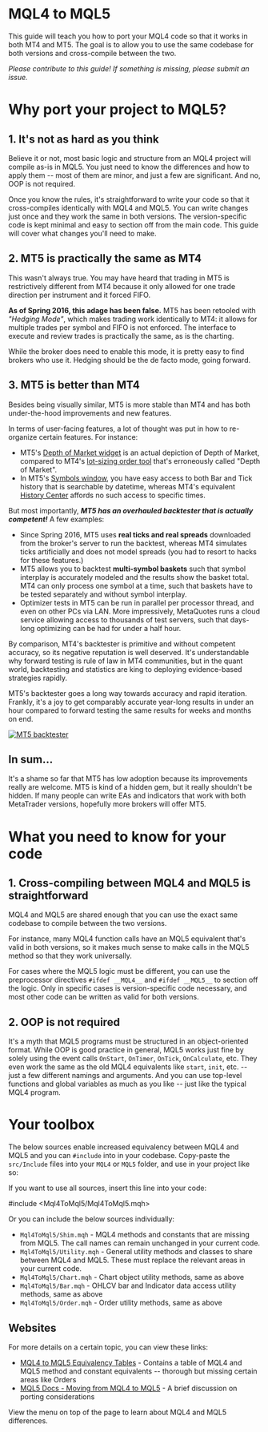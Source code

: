 # MQL4 to MQL5

This guide will teach you how to port your MQL4 code so that it works in both MT4 and MT5. The goal is to allow you to use the same codebase for both versions and cross-compile between the two.

*Please contribute to this guide! If something is missing, please submit an issue.*

# Why port your project to MQL5?

## 1. It's not as hard as you think

Believe it or not, most basic logic and structure from an MQL4 project will compile as-is in MQL5. You just need to know the differences and how to apply them -- most of them are minor, and just a few are significant. And no, OOP is not required.

Once you know the rules, it's straightforward to write your code so that it cross-compiles identically with MQL4 and MQL5. You can write changes just once and they work the same in both versions. The version-specific code is kept minimal and easy to section off from the main code. This guide will cover what changes you'll need to make.

## 2. MT5 is practically the same as MT4

This wasn't always true. You may have heard that trading in MT5 is restrictively different from MT4 because it only allowed for one trade direction per instrument and it forced FIFO. 

**As of Spring 2016, this adage has been false.** MT5 has been retooled with *"Hedging Mode"*, which makes trading work identically to MT4: it allows for multiple trades per symbol and FIFO is not enforced. The interface to execute and review trades is practically the same, as is the charting. 

While the broker does need to enable this mode, it is pretty easy to find brokers who use it. Hedging should be the de facto mode, going forward.

## 3. MT5 is better than MT4

Besides being visually similar, MT5 is more stable than MT4 and has both under-the-hood improvements and new features. 

In terms of user-facing features, a lot of thought was put in how to re-organize certain features. For instance:

* MT5's [Depth of Market widget](https://www.metatrader5.com/en/terminal/help/depth_of_market) is an actual depiction of Depth of Market, compared to MT4's [lot-sizing order tool](https://www.metatrader4.com/en/trading-platform/help/overview/depth_of_market) that's erroneously called "Depth of Market".
* In MT5's [Symbols window](https://www.metatrader5.com/en/releasenotes/terminal/1427), you have easy access to both Bar and Tick history that is searchable by datetime, whereas MT4's equivalent [History Center](https://www.metatrader4.com/en/trading-platform/help/service/history_center) affords no such access to specific times.

But most importantly, _**MT5 has an overhauled backtester that is actually competent!**_ A few examples:

* Since Spring 2016, MT5 uses **real ticks and real spreads** downloaded from the broker's server to run the backtest, whereas MT4 simulates ticks artificially and does not model spreads (you had to resort to hacks for these features.) 
* MT5 allows you to backtest **multi-symbol baskets** such that symbol interplay is accurately modeled and the results show the basket total. MT4 can only process one symbol at a time, such that baskets have to be tested separately and without symbol interplay.
* Optimizer tests in MT5 can be run in parallel per processor thread, and even on other PCs via LAN. More impressively, MetaQuotes runs a cloud service allowing access to thousands of test servers, such that days-long optimizing can be had for under a half hour.

By comparison, MT4's backtester is primitive and without competent accuracy, so its negative reputation is well deserved. It's understandable why forward testing is rule of law in MT4 communities, but in the quant world, backtesting and statistics are king to deploying evidence-based strategies rapidly. 

MT5's backtester goes a long way towards accuracy and rapid iteration. Frankly, it's a joy to get comparably accurate year-long results in under an hour compared to forward testing the same results for weeks and months on end.

[![MT5 backtester](https://thumbs.gfycat.com/EmbarrassedVigorousEarthworm-size_restricted.gif)](https://gfycat.com/EmbarrassedVigorousEarthworm)

## In sum...

It's a shame so far that MT5 has low adoption because its improvements really are welcome. MT5 is kind of a hidden gem, but it really shouldn't be hidden. If many people can write EAs and indicators that work with both MetaTrader versions, hopefully more brokers will offer MT5.

# What you need to know for your code

## 1. Cross-compiling between MQL4 and MQL5 is straightforward

MQL4 and MQL5 are shared enough that you can use the exact same codebase to compile between the two versions. 

For instance, many MQL4 function calls have an MQL5 equivalent that's valid in both versions, so it makes much sense to make calls in the MQL5 method so that they work universally. 

For cases where the MQL5 logic must be different, you can use the preprocessor directives `#ifdef __MQL4__` and `#ifdef __MQL5__` to section off the logic. Only in specific cases is version-specific code necessary, and most other code can be written as valid for both versions.

## 2. OOP is not required

It's a myth that MQL5 programs must be structured in an object-oriented format. While OOP is good practice in general, MQL5 works just fine by solely using the event calls `OnStart`, `OnTimer`, `OnTick`, `OnCalculate`, etc. They even work the same as the old MQL4 equivalents like `start`, `init`, etc. -- just a few different namings and arguments. And you can use top-level functions and global variables as much as you like -- just like the typical MQL4 program.

# Your toolbox

The below sources enable increased equivalency between MQL4 and MQL5 and you can `#include` into in your codebase. Copy-paste the `src/Include` files into your `MQL4` or `MQL5` folder, and use in your project like so:

If you want to use all sources, insert this line into your code:

  #include <Mql4ToMql5/Mql4ToMql5.mqh>

Or you can include the below sources individually:

* `Mql4ToMql5/Shim.mqh` - MQL4 methods and constants that are missing from MQL5. The call names can remain unchanged in your current code.
* `Mql4ToMql5/Utility.mqh` - General utility methods and classes to share between MQL4 and MQL5. These must replace the relevant areas in your current code.
* `Mql4ToMql5/Chart.mqh` - Chart object utility methods, same as above
* `Mql4ToMql5/Bar.mqh` - OHLCV bar and Indicator data access utility methods, same as above
* `Mql4ToMql5/Order.mqh` - Order utility methods, same as above

## Websites

For more details on a certain topic, you can view these links:

* [MQL4 to MQL5 Equivalency Tables](https://www.mql5.com/en/articles/81) - Contains a table of MQL4 and MQL5 method and constant equivalents -- thorough but missing certain areas like Orders
* [MQL5 Docs - Moving from MQL4 to MQL5](https://www.mql5.com/en/docs/migration) - A brief discussion on porting considerations

View the menu on top of the page to learn about MQL4 and MQL5 differences.
